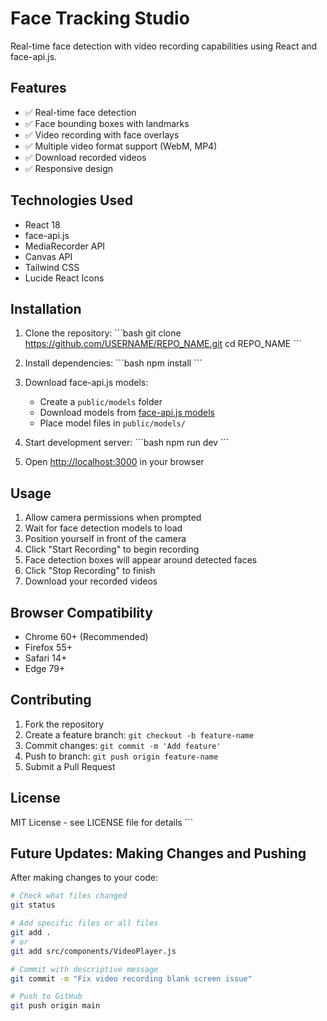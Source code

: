 # Face Tracking Studio

Real-time face detection with video recording capabilities using React and face-api.js.

## Features

- ✅ Real-time face detection
- ✅ Face bounding boxes with landmarks
- ✅ Video recording with face overlays
- ✅ Multiple video format support (WebM, MP4)
- ✅ Download recorded videos
- ✅ Responsive design

## Technologies Used

- React 18
- face-api.js
- MediaRecorder API
- Canvas API
- Tailwind CSS
- Lucide React Icons

## Installation

1. Clone the repository:
   \`\`\`bash
   git clone https://github.com/USERNAME/REPO_NAME.git
   cd REPO_NAME
   \`\`\`

2. Install dependencies:
   \`\`\`bash
   npm install
   \`\`\`

3. Download face-api.js models:
   - Create a `public/models` folder
   - Download models from [face-api.js models](https://github.com/justadudewhohacks/face-api.js/tree/master/weights)
   - Place model files in `public/models/`

4. Start development server:
   \`\`\`bash
   npm run dev
   \`\`\`

5. Open [http://localhost:3000](http://localhost:3000) in your browser

## Usage

1. Allow camera permissions when prompted
2. Wait for face detection models to load
3. Position yourself in front of the camera
4. Click "Start Recording" to begin recording
5. Face detection boxes will appear around detected faces
6. Click "Stop Recording" to finish
7. Download your recorded videos

## Browser Compatibility

- Chrome 60+ (Recommended)
- Firefox 55+
- Safari 14+
- Edge 79+

## Contributing

1. Fork the repository
2. Create a feature branch: `git checkout -b feature-name`
3. Commit changes: `git commit -m 'Add feature'`
4. Push to branch: `git push origin feature-name`
5. Submit a Pull Request

## License

MIT License - see LICENSE file for details
\`\`\`

## Future Updates: Making Changes and Pushing

After making changes to your code:

```bash
# Check what files changed
git status

# Add specific files or all files
git add .
# or
git add src/components/VideoPlayer.js

# Commit with descriptive message
git commit -m "Fix video recording blank screen issue"

# Push to GitHub
git push origin main
